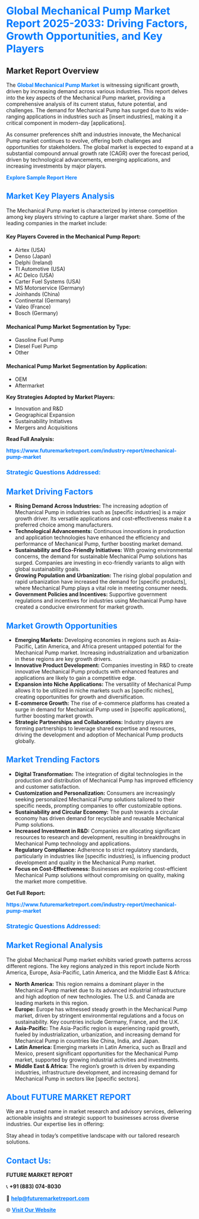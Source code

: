 <h1 style="color: #007BFF;">Global Mechanical Pump Market Report 2025-2033: Driving Factors, Growth Opportunities, and Key Players</h1>

<section id="overview">
<h2>Market Report Overview</h2>
<p>The <a href="https://www.futuremarketreport.com/industry-report/mechanical-pump-market" style="color: #007BFF; text-decoration: none;"><strong>Global Mechanical Pump Market</strong></a> is witnessing significant growth, driven by increasing demand across various industries. This report delves into the key aspects of the Mechanical Pump market, providing a comprehensive analysis of its current status, future potential, and challenges. The demand for Mechanical Pump has surged due to its wide-ranging applications in industries such as [insert industries], making it a critical component in modern-day [applications].</p>
<p>As consumer preferences shift and industries innovate, the Mechanical Pump market continues to evolve, offering both challenges and opportunities for stakeholders. The global market is expected to expand at a substantial compound annual growth rate (CAGR) over the forecast period, driven by technological advancements, emerging applications, and increasing investments by major players.</p>
</section>

<section id="overview">
<p><a href="https://www.futuremarketreport.com/request-sample/reportId=37304" style="color: #007BFF; text-decoration: none;"><strong>Explore Sample Report Here</strong></a></p>
</section>

<section id="key-players">
<h2 style="color: #007BFF;">Market Key Players Analysis</h2>
<p>The Mechanical Pump market is characterized by intense competition among key players striving to capture a larger market share. Some of the leading companies in the market include:</p>
<h4>Key Players Covered in the Mechanical Pump Report:</h4>
<ul><li>Airtex (USA)</li><li>Denso (Japan)</li><li>Delphi (Ireland)</li><li>TI Automotive (USA)</li><li>AC Delco (USA)</li><li>Carter Fuel Systems (USA)</li><li>MS Motorservice (Germany)</li><li>Joinhands (China)</li><li>Continental (Germany)</li><li>Valeo (France)</li><li>Bosch (Germany)</li></ul>
<h4>Mechanical Pump Market Segmentation by Type:</h4>
<ul><li>Gasoline Fuel Pump</li><li>Diesel Fuel Pump</li><li>Other</li></ul>

<h4>Mechanical Pump Market Segmentation by Application:</h4>
<ul><li>OEM</li><li>Aftermarket</li></ul>
<p><strong>Key Strategies Adopted by Market Players:</strong></p>
<ul>
<li>Innovation and R&D</li>
<li>Geographical Expansion</li>
<li>Sustainability Initiatives</li>
<li>Mergers and Acquisitions</li>
</ul>
</section>

<section>
<p><strong>Read Full Analysis: </strong></p><a href="https://www.futuremarketreport.com/industry-report/mechanical-pump-market" style="color: #007BFF; text-decoration: none;"><strong>https://www.futuremarketreport.com/industry-report/mechanical-pump-market</strong></a>
<h3 style="color: #007BFF;">Strategic Questions Addressed:</h3>
</section>

<section id="driving-factors">
<h2 style="color: #007BFF;">Market Driving Factors</h2>
<ul>
<li><strong>Rising Demand Across Industries:</strong> The increasing adoption of Mechanical Pump in industries such as [specific industries] is a major growth driver. Its versatile applications and cost-effectiveness make it a preferred choice among manufacturers.</li>
<li><strong>Technological Advancements:</strong> Continuous innovations in production and application technologies have enhanced the efficiency and performance of Mechanical Pump, further boosting market demand.</li>
<li><strong>Sustainability and Eco-Friendly Initiatives:</strong> With growing environmental concerns, the demand for sustainable Mechanical Pump solutions has surged. Companies are investing in eco-friendly variants to align with global sustainability goals.</li>
<li><strong>Growing Population and Urbanization:</strong> The rising global population and rapid urbanization have increased the demand for [specific products], where Mechanical Pump plays a vital role in meeting consumer needs.</li>
<li><strong>Government Policies and Incentives:</strong> Supportive government regulations and incentives for industries using Mechanical Pump have created a conducive environment for market growth.</li>
</ul>
</section>

<section id="growth-opportunities">
<h2 style="color: #007BFF;">Market Growth Opportunities</h2>
<ul>
<li><strong>Emerging Markets:</strong> Developing economies in regions such as Asia-Pacific, Latin America, and Africa present untapped potential for the Mechanical Pump market. Increasing industrialization and urbanization in these regions are key growth drivers.</li>
<li><strong>Innovative Product Development:</strong> Companies investing in R&D to create innovative Mechanical Pump products with enhanced features and applications are likely to gain a competitive edge.</li>
<li><strong>Expansion into Niche Applications:</strong> The versatility of Mechanical Pump allows it to be utilized in niche markets such as [specific niches], creating opportunities for growth and diversification.</li>
<li><strong>E-commerce Growth:</strong> The rise of e-commerce platforms has created a surge in demand for Mechanical Pump used in [specific applications], further boosting market growth.</li>
<li><strong>Strategic Partnerships and Collaborations:</strong> Industry players are forming partnerships to leverage shared expertise and resources, driving the development and adoption of Mechanical Pump products globally.</li>
</ul>
</section>

<section id="trending-factors">
<h2 style="color: #007BFF;">Market Trending Factors</h2>
<ul>
<li><strong>Digital Transformation:</strong> The integration of digital technologies in the production and distribution of Mechanical Pump has improved efficiency and customer satisfaction.</li>
<li><strong>Customization and Personalization:</strong> Consumers are increasingly seeking personalized Mechanical Pump solutions tailored to their specific needs, prompting companies to offer customizable options.</li>
<li><strong>Sustainability and Circular Economy:</strong> The push towards a circular economy has driven demand for recyclable and reusable Mechanical Pump solutions.</li>
<li><strong>Increased Investment in R&D:</strong> Companies are allocating significant resources to research and development, resulting in breakthroughs in Mechanical Pump technology and applications.</li>
<li><strong>Regulatory Compliance:</strong> Adherence to strict regulatory standards, particularly in industries like [specific industries], is influencing product development and quality in the Mechanical Pump market.</li>
<li><strong>Focus on Cost-Effectiveness:</strong> Businesses are exploring cost-efficient Mechanical Pump solutions without compromising on quality, making the market more competitive.</li>
</ul>
</section>

<section>
<p><strong>Get Full Report: </strong></p><a href="https://www.futuremarketreport.com/industry-report/mechanical-pump-market" style="color: #007BFF; text-decoration: none;"><strong>https://www.futuremarketreport.com/industry-report/mechanical-pump-market</strong></a>
<h3 style="color: #007BFF;">Strategic Questions Addressed:</h3>
</section>


<section id="regional-analysis">
<h2 style="color: #007BFF;">Market Regional Analysis</h2>
<p>The global Mechanical Pump market exhibits varied growth patterns across different regions. The key regions analyzed in this report include North America, Europe, Asia-Pacific, Latin America, and the Middle East & Africa:</p>
<ul>
<li><strong>North America:</strong> This region remains a dominant player in the Mechanical Pump market due to its advanced industrial infrastructure and high adoption of new technologies. The U.S. and Canada are leading markets in this region.</li>
<li><strong>Europe:</strong> Europe has witnessed steady growth in the Mechanical Pump market, driven by stringent environmental regulations and a focus on sustainability. Key countries include Germany, France, and the U.K.</li>
<li><strong>Asia-Pacific:</strong> The Asia-Pacific region is experiencing rapid growth, fueled by industrialization, urbanization, and increasing demand for Mechanical Pump in countries like China, India, and Japan.</li>
<li><strong>Latin America:</strong> Emerging markets in Latin America, such as Brazil and Mexico, present significant opportunities for the Mechanical Pump market, supported by growing industrial activities and investments.</li>
<li><strong>Middle East & Africa:</strong> The region’s growth is driven by expanding industries, infrastructure development, and increasing demand for Mechanical Pump in sectors like [specific sectors].</li>
</ul>
</section>

<footer>
<h2 style="color: #007BFF;">About FUTURE MARKET REPORT</h2>
<p>We are a trusted name in market research and advisory services, delivering actionable insights and strategic support to businesses across diverse industries. Our expertise lies in offering:</p>

<p>Stay ahead in today’s competitive landscape with our tailored research solutions.</p>

<h2 style="color: #007BFF;">Contact Us:</h2>
<p><strong>FUTURE MARKET REPORT</strong></p>
<p>📞 <strong>+91 (883) 074-8030</strong></p>
<p>📧 <strong><a href="mailto:help@futuremarketreport.com" style="color: #007BFF;">help@futuremarketreport.com</a></strong></p>
<p>🌐 <strong><a href="https://www.futuremarketreport.com/" style="color: #007BFF;">Visit Our Website</a></strong></p>
</footer>